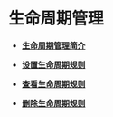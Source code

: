 # 生命周期管理<a name="ZH-CN_TOPIC_0142815571"></a>

-   **[生命周期管理简介](生命周期管理简介.md)**  

-   **[设置生命周期规则](设置生命周期规则.md)**  

-   **[查看生命周期规则](查看生命周期规则.md)**  

-   **[删除生命周期规则](删除生命周期规则.md)**  


